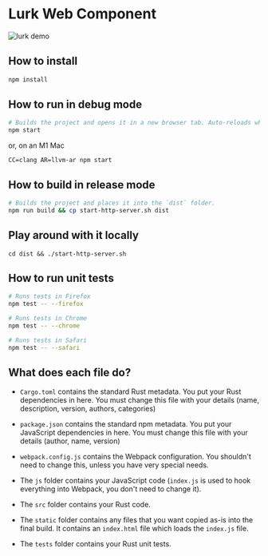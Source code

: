 # Lurk Web Component

![lurk demo](https://user-images.githubusercontent.com/1556714/184987351-406f12e9-94cf-49d5-b784-80c2edd12210.gif)

## How to install

```sh
npm install
```

## How to run in debug mode

```sh
# Builds the project and opens it in a new browser tab. Auto-reloads when the project changes.
npm start
```

or, on an M1 Mac
```
CC=clang AR=llvm-ar npm start
```

## How to build in release mode

```sh
# Builds the project and places it into the `dist` folder.
npm run build && cp start-http-server.sh dist
```

## Play around with it locally
```
cd dist && ./start-http-server.sh
```

## How to run unit tests

```sh
# Runs tests in Firefox
npm test -- --firefox

# Runs tests in Chrome
npm test -- --chrome

# Runs tests in Safari
npm test -- --safari
```

## What does each file do?

* `Cargo.toml` contains the standard Rust metadata. You put your Rust dependencies in here. You must change this file with your details (name, description, version, authors, categories)

* `package.json` contains the standard npm metadata. You put your JavaScript dependencies in here. You must change this file with your details (author, name, version)

* `webpack.config.js` contains the Webpack configuration. You shouldn't need to change this, unless you have very special needs.

* The `js` folder contains your JavaScript code (`index.js` is used to hook everything into Webpack, you don't need to change it).

* The `src` folder contains your Rust code.

* The `static` folder contains any files that you want copied as-is into the final build. It contains an `index.html` file which loads the `index.js` file.

* The `tests` folder contains your Rust unit tests.
